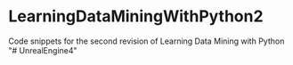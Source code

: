 # LearningDataMiningWithPython2
Code snippets for the second revision of Learning Data Mining with Python
"# UnrealEngine4" 

